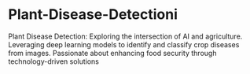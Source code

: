 # Plant-Disease-Detectioni
Plant Disease Detection: Exploring the intersection of AI and agriculture. Leveraging deep learning models to identify and classify crop diseases from images. Passionate about enhancing food security through technology-driven solutions
